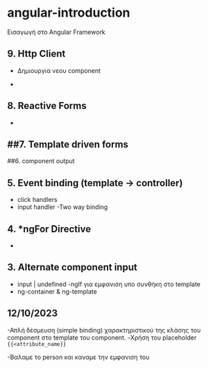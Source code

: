 # angular-introduction

Εισαγωγή στο Angular Framework

## 9. Http Client

- Δημιουργια νεου component

-

## 8. Reactive Forms

-

## ##7. Template driven forms

##6. component output

## 5. Event binding (template -> controller)

- click handlers
- input handler
  -Two way binding

## 4. \*ngFor Directive

-

## 3. Alternate component input

- input | undefined
  -ngIf για εμφανιση υπο συνθήκη στο template
- ng-container & ng-template

## 12/10/2023

-Απλή δέσμευση (simple binding) χαρακτηριστικού της κλάσης του component στο template του component.
-Χρήση του placeholder `{{<attribute_name}}`

-Βαλαμε το person και καναμε την εμφανιση του

